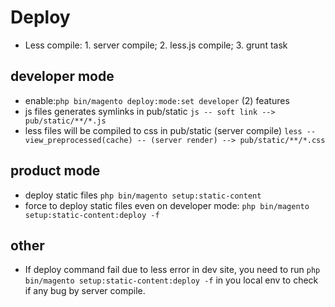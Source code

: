 # Deploy
- Less compile: 1. server compile; 2. less.js compile; 3. grunt task

## developer mode
- enable:`php bin/magento deploy:mode:set developer`
(2) features
- js files generates symlinks in pub/static
`js -- soft link --> pub/static/**/*.js`
- less files will be compiled to css in pub/static (server compile) 
`less -- view_preprocessed(cache) -- (server render) --> pub/static/**/*.css`

## product mode
- deploy static files
`php bin/magento setup:static-content`
- force to deploy static files even on developer mode:
`php bin/magento setup:static-content:deploy -f`

## other
- If deploy command fail due to less error in dev site,  you need to run `php bin/magento setup:static-content:deploy -f` in you local env to check if any bug by server compile.
